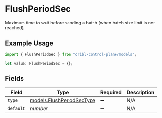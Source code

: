 # FlushPeriodSec

Maximum time to wait before sending a batch (when batch size limit is not reached).

## Example Usage

```typescript
import { FlushPeriodSec } from "cribl-control-plane/models";

let value: FlushPeriodSec = {};
```

## Fields

| Field                                                        | Type                                                         | Required                                                     | Description                                                  |
| ------------------------------------------------------------ | ------------------------------------------------------------ | ------------------------------------------------------------ | ------------------------------------------------------------ |
| `type`                                                       | [models.FlushPeriodSecType](../models/flushperiodsectype.md) | :heavy_minus_sign:                                           | N/A                                                          |
| `default`                                                    | *number*                                                     | :heavy_minus_sign:                                           | N/A                                                          |